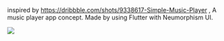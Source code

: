 inspired by https://dribbble.com/shots/9338617-Simple-Music-Player
, A music player app concept.
Made by using Flutter with Neumorphism UI.

![](demo.gif)
